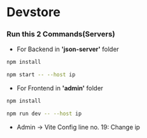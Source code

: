 # Devstore

### Run this 2 Commands(Servers)

- For Backend in **'json-server'** folder
```sh
npm install
```
```sh
npm start -- --host ip
```

- For Frontend in **'admin'** folder
```sh
npm install
```
```sh
npm run dev -- --host ip
```

* Admin -> Vite Config line no. 19: Change ip